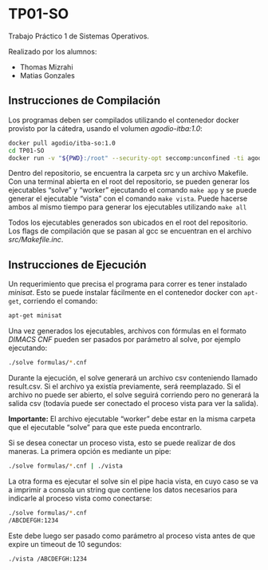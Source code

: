 # TP01-SO
Trabajo Práctico 1 de Sistemas Operativos.

Realizado por los alumnos:
- Thomas Mizrahi
- Matias Gonzales

## Instrucciones de Compilación
Los programas deben ser compilados utilizando el contenedor docker provisto por la cátedra, usando el volumen _agodio-itba:1.0_:

```sh
docker pull agodio/itba-so:1.0
cd TP01-SO
docker run -v "${PWD}:/root" --security-opt seccomp:unconfined -ti agodio/itba-so:1.0
```

Dentro del repositorio, se encuentra la carpeta src y un archivo Makefile. Con una terminal abierta en el root del repositorio, se pueden generar los ejecutables “solve” y “worker” ejecutando el comando `make app` y se puede generar el ejecutable “vista” con el comando `make vista`. Puede hacerse ambos al mismo tiempo para generar los ejecutables utilizando `make all`

Todos los ejecutables generados son ubicados en el root del repositorio. Los flags de compilación que se pasan al gcc se encuentran en el archivo _src/Makefile.inc_.

## Instrucciones de Ejecución
Un requerimiento que precisa el programa para correr es tener instalado _minisat_. Esto se puede instalar fácilmente en el contenedor docker con `apt-get`, corriendo el comando:

```sh
apt-get minisat
```

Una vez generados los ejecutables, archivos con fórmulas en el formato _DIMACS CNF_ pueden ser pasados por parámetro al solve, por ejemplo ejecutando:

```sh
./solve formulas/*.cnf
```

Durante la ejecución, el solve generará un archivo csv conteniendo llamado result.csv. Si el archivo ya existía previamente, será reemplazado. Si el archivo no puede ser abierto, el solve seguirá corriendo pero no generará la salida csv (todavía puede ser conectado el proceso vista para ver la salida).

**Importante:** El archivo ejecutable “worker” debe estar en la misma carpeta que el ejecutable “solve” para que este pueda encontrarlo.

Si se desea conectar un proceso vista, esto se puede realizar de dos maneras. La primera opción es mediante un pipe:

```sh
./solve formulas/*.cnf | ./vista
```

La otra forma es ejecutar el solve sin el pipe hacia vista, en cuyo caso se va a imprimir a consola un string que contiene los datos necesarios para indicarle al proceso vista como conectarse:

```sh
./solve formulas/*.cnf
/ABCDEFGH:1234
```

Este debe luego ser pasado como parámetro al proceso vista antes de que expire un timeout de 10 segundos:

```sh
./vista /ABCDEFGH:1234
```
